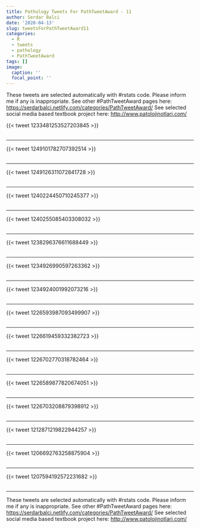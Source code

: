 ```yaml
---
title: Pathology Tweets For PathTweetAward - 11
author: Serdar Balci
date: '2020-04-13'
slug: tweetsForPathTweetAward11
categories:
  - R
  - tweets
  - pathology
  - PathTweetAward
tags: []
image:
  caption: ''
  focal_point: ''
---
```



These tweets are selected automatically with #rstats code. Please inform me if any is inappropriate.
See other #PathTweetAward pages here: https://serdarbalci.netlify.com/categories/PathTweetAward/ 
See selected social media based textbook project here: http://www.patolojinotlari.com/

{{< tweet 1233481253527203845 >}}
<br>
<br>
<hr>
{{< tweet 1249101782707392514 >}}
<br>
<br>
<hr>
{{< tweet 1249126311072841728 >}}
<br>
<br>
<hr>
{{< tweet 1240224450710245377 >}}
<br>
<br>
<hr>
{{< tweet 1240255085403308032 >}}
<br>
<br>
<hr>
{{< tweet 1238296376611688449 >}}
<br>
<br>
<hr>
{{< tweet 1234926990597263362 >}}
<br>
<br>
<hr>
{{< tweet 1234924001992073216 >}}
<br>
<br>
<hr>
{{< tweet 1226593987093499907 >}}
<br>
<br>
<hr>
{{< tweet 1226619459332382723 >}}
<br>
<br>
<hr>
{{< tweet 1226702770318782464 >}}
<br>
<br>
<hr>
{{< tweet 1226589877820674051 >}}
<br>
<br>
<hr>
{{< tweet 1226703208879398912 >}}
<br>
<br>
<hr>
{{< tweet 1212871219822944257 >}}
<br>
<br>
<hr>
{{< tweet 1206692763258875904 >}}
<br>
<br>
<hr>
{{< tweet 1207594192572231682 >}}
<br>
<br>
<hr>


These tweets are selected automatically with #rstats code. Please inform me if any is inappropriate.
See other #PathTweetAward pages here: https://serdarbalci.netlify.com/categories/PathTweetAward/ 
See selected social media based textbook project here: http://www.patolojinotlari.com/
